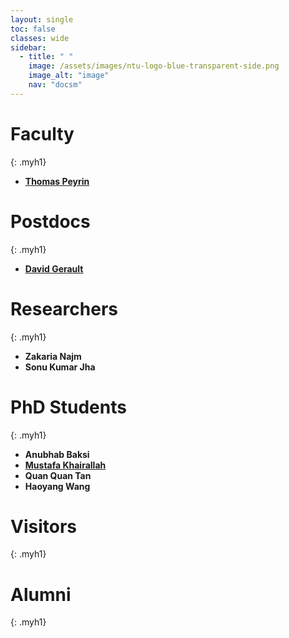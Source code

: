 ```yaml
---
layout: single
toc: false
classes: wide
sidebar:
  - title: " "
    image: /assets/images/ntu-logo-blue-transparent-side.png
    image_alt: "image"
    nav: "docsm"
---
```


# Faculty
{: .myh1}

- **[Thomas Peyrin](https://sites.google.com/site/thomaspeyrin/)**


# Postdocs
{: .myh1}

- **[David Gerault](http://www.gerault.net/)**


# Researchers
{: .myh1}

- **Zakaria Najm**
- **Sonu Kumar Jha**


# PhD Students
{: .myh1}

- **Anubhab Baksi**
- **[Mustafa Khairallah](https://www.mustafa-khairallah.com/)**
- **Quan Quan Tan**
- **Haoyang Wang**


# Visitors
{: .myh1}

# Alumni
{: .myh1}

